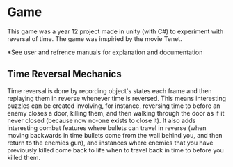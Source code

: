 # Game
This game was a year 12 project made in unity (with C#) to experiment with reversal of time. The game was inspiried by the movie Tenet.

*See user and refrence manuals for explanation and documentation

## Time Reversal Mechanics
Time reversal is done by recording object's states each frame and then replaying them in reverse whenever time is reversed. This means interesting puzzles can be created involving, for instance, reversing time to before an enemy closes a door, killing them, and then walking through the door as if it never closed (because now no-one exists to close it). It also adds interesting combat features where bullets can travel in reverse (when moving backwards in time bullets come from the wall behind you, and then return to the enemies gun), and instances where enemies that you have previously killed come back to life when to travel back in time to before you killed them.
